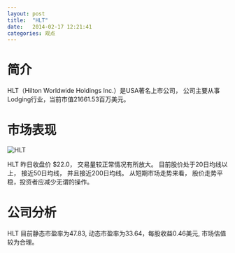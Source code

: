 ```yaml
---
layout: post
title:  "HLT"
date:   2014-02-17 12:21:41
categories: 观点
---
```


# 简介
HLT（Hilton Worldwide Holdings Inc.）是USA著名上市公司，
公司主要从事Lodging行业，当前市值21661.53百万美元。

# 市场表现

![HLT](http://finviz.com/chart.ashx?t=HLT&ty=c&ta=1&p=d&s=l)

HLT 昨日收盘价 $22.0，
交易量较正常情况有所放大。
目前股价处于20日均线以上，
接近50日均线，
并且接近200日均线。
从短期市场走势来看，
股价走势平稳，投资者应减少无谓的操作。

# 公司分析
HLT 目前静态市盈率为47.83, 动态市盈率为33.64，每股收益0.46美元,
市场估值较为合理。
